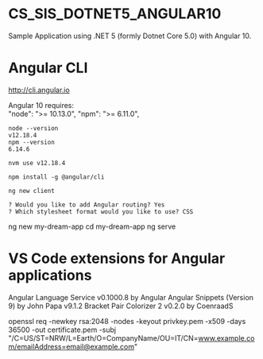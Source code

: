 # CS_SIS_DOTNET5_ANGULAR10

Sample Application using .NET 5 (formly Dotnet Core 5.0) with Angular 10.



# Angular CLI

http://cli.angular.io

Angular 10 requires:   
    "node": ">= 10.13.0",
    "npm": ">= 6.11.0",

```
node --version
v12.18.4
npm --version
6.14.6
```

```
nvm use v12.18.4
```

```
npm install -g @angular/cli
```

```
ng new client
```

```
? Would you like to add Angular routing? Yes
? Which stylesheet format would you like to use? CSS
```




ng new my-dream-app
cd my-dream-app
ng serve



# VS Code extensions for Angular applications
Angular Language Service v0.1000.8 by Angular
Angular Snippets (Version 9) by John Papa v9.1.2
Bracket Pair Colorizer 2 v0.2.0 by CoenraadS


openssl req -newkey rsa:2048 -nodes -keyout privkey.pem -x509 -days 36500 -out certificate.pem -subj "/C=US/ST=NRW/L=Earth/O=CompanyName/OU=IT/CN=www.example.com/emailAddress=email@example.com"


